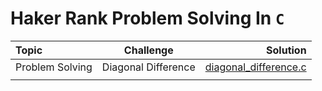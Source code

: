 # Haker Rank Problem Solving In ` C `
| Topic | Challenge | Solution |
| :---         |     :---:      |          ---: |
| Problem Solving|   Diagonal Difference  |  [diagonal_difference.c](https://github.com/Mohamed-Silaya/Problem-Solving/tree/main/Haker-Rank/Basics/Diagonal%20Difference)   |
|     |        |      |
